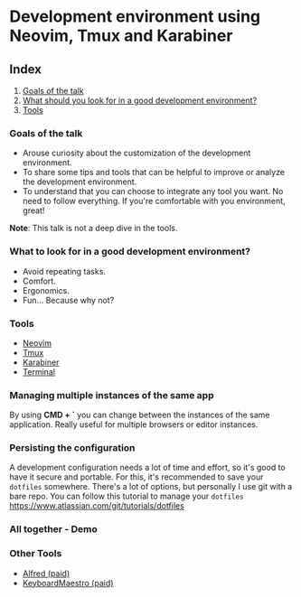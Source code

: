 # Development environment using Neovim, Tmux and Karabiner

## Index
1. [Goals of the talk](#1)
2. [What should you look for in a good development environment?](#2)
3. [Tools](#3)

### <a name="1"></a>Goals of the talk
- Arouse curiosity about the customization of the development environment.
- To share some tips and tools that can be helpful to improve or analyze the development environment.
- To understand that you can choose to integrate any tool you want. No need to follow everything. If
  you're comfortable with you environment, great!

**Note**: This talk is not a deep dive in the tools.

### <a name="2"></a>What to look for in a good development environment?
- Avoid repeating tasks.
- Comfort.
- Ergonomics.
- Fun... Because why not?

### <a name="3"></a>Tools
- [Neovim](./neovim.md)
- [Tmux](./tmux.md)
- [Karabiner](./karabiner.md)
- [Terminal](./terminal.md)

### Managing multiple instances of the same app
By using **CMD + `** you can change between the instances of the same application. Really useful for multiple browsers or editor instances.

### Persisting the configuration
A development configuration needs a lot of time and effort, so it's good to have it secure and portable. For this, it's recommended to save your `dotfiles` somewhere.
There's a lot of options, but personally I use git with a bare repo. You can follow this tutorial to manage your `dotfiles` https://www.atlassian.com/git/tutorials/dotfiles

### All together - Demo

### Other Tools
- [Alfred (paid)](https://www.alfredapp.com/)
- [KeyboardMaestro (paid)](https://www.keyboardmaestro.com/main/)

